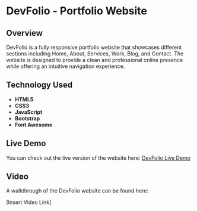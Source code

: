 # DevFolio - Portfolio Website

## Overview

DevFolio is a fully responsive portfolio website that showcases different sections including Home, About, Services, Work, Blog, and Contact. The website is designed to provide a clean and professional online presence while offering an intuitive navigation experience.

## Technology Used

- **HTML5**
- **CSS3**
- **JavaScript**
- **Bootstrap**
- **Font Awesome**

## Live Demo

You can check out the live version of the website here: [DevFolio Live Demo](#)

## Video

A walkthrough of the DevFolio website can be found here:

[Insert Video Link]
